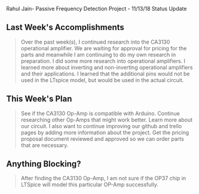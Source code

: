 Rahul Jain- Passive Frequency Detection Project - 11/13/18 Status Update

## Last Week's Accomplishments

> Over the past week(s), I continued research into the CA3130 operational amplifier.
> We are waiting for approval for pricing for the parts and meanwhile I am continuing to do my own research in preparation.
> I did some more research into operational amplifiers. I learned more about inverting and non-inverting operational amplifiers and their applications.
> I learned that the additional pins would not be used in the LTspice model, but would be used in the actual circuit.

## This Week's Plan

> See if the CA3130 Op-Amp is compatible with Arduino.
> Continue researching other Op-Amps that might work better. Learn more about our circuit.
> I also want to continue improving our github and trello pages by adding more information about the project.
> Get the pricing proposal document reviewed and approved so we can order parts that are necessary.

## Anything Blocking?

> After finding the CA3130 Op-Amp, I am not sure if the OP37 chip in LTSpice will model this particular OP-Amp successfully.
